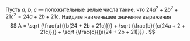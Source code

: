 Пусть $a,$ $b,$ $c$ — положительные целые числа такие, что $24a^2 + 2b^2 + 21c^2 = 24a + 2b + 21c.$ Найдите наименьшее значение выражения  $$ A = \sqrt {\frac{a}{{b(24 + 2b + 21c)}}}  + \sqrt {\frac{b}{{c(24a + 2 + 21c)}}}  + \sqrt {\frac{c}{{a(24 + 2b + 21)}}} . $$ 
